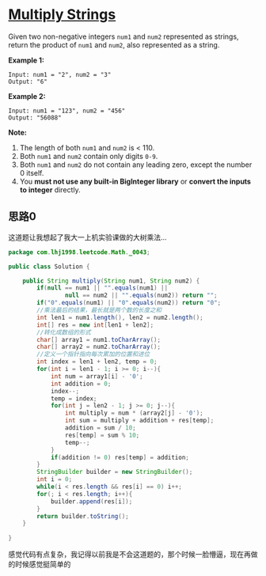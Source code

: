 # [Multiply Strings](https://leetcode.com/problems/multiply-strings/)

Given two non-negative integers `num1` and `num2` represented as strings, return the product of `num1` and `num2`, also represented as a string.

**Example 1:**

```
Input: num1 = "2", num2 = "3"
Output: "6"
```

**Example 2:**

```
Input: num1 = "123", num2 = "456"
Output: "56088"
```

**Note:**

1. The length of both `num1` and `num2` is < 110.
2. Both `num1` and `num2` contain only digits `0-9`.
3. Both `num1` and `num2` do not contain any leading zero, except the number 0 itself.
4. You **must not use any built-in BigInteger library** or **convert the inputs to integer** directly.

## 思路0

这道题让我想起了我大一上机实验课做的大树乘法...

```java
package com.lhj1998.leetcode.Math._0043;

public class Solution {

    public String multiply(String num1, String num2) {
        if(null == num1 || "".equals(num1) ||
                null == num2 || "".equals(num2)) return "";
        if("0".equals(num1) || "0".equals(num2)) return "0";
        //乘法最后的结果，最长就是两个数的长度之和
        int len1 = num1.length(), len2 = num2.length();
        int[] res = new int[len1 + len2];
        //转化成数组的形式
        char[] array1 = num1.toCharArray();
        char[] array2 = num2.toCharArray();
        //定义一个指针指向每次累加的位置和进位
        int index = len1 + len2, temp = 0;
        for(int i = len1 - 1; i >= 0; i--){
            int num = array1[i] - '0';
            int addition = 0;
            index--;
            temp = index;
            for(int j = len2 - 1; j >= 0; j--){
                int multiply = num * (array2[j] - '0');
                int sum = multiply + addition + res[temp];
                addition = sum / 10;
                res[temp] = sum % 10;
                temp--;
            }
            if(addition != 0) res[temp] = addition;
        }
        StringBuilder builder = new StringBuilder();
        int i = 0;
        while(i < res.length && res[i] == 0) i++;
        for(; i < res.length; i++){
            builder.append(res[i]);
        }
        return builder.toString();
    }
    
}

```

感觉代码有点复杂，我记得以前我是不会这道题的，那个时候一脸懵逼，现在再做的时候感觉挺简单的
